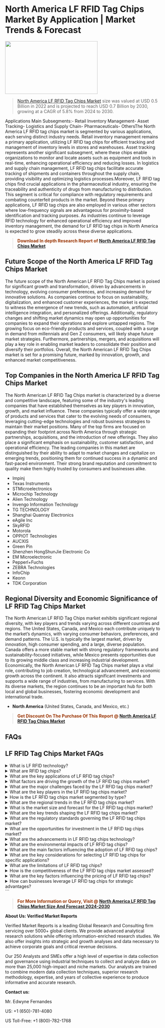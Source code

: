 <p><h1>North America LF RFID Tag Chips Market By Application | Market Trends & Forecast</h1><p><img class="aligncenter size-medium wp-image-105565" src="https://ffe5etoiles.com/wp-content/uploads/2025/01/MST7-300x171.png" alt="" width="300" height="171" /></p><blockquote><p><a href="https://www.verifiedmarketreports.com/download-sample/?rid=454806&utm_source=Github-NA&utm_medium=351" target="_blank">North America LF RFID Tag Chips Market</a> size was valued at USD 0.5 Billion in 2022 and is projected to reach USD 0.7 Billion by 2030, growing at a CAGR of 5.8% from 2024 to 2030.</p></blockquote>Applications Main Subsegments:- Retail Inventory Management- Asset Tracking- Logistics and Supply Chain- Pharmaceuticals- OthersThe North America LF RFID tag chips market is segmented by various applications, each serving distinct industry needs. Retail inventory management remains a primary application, utilizing LF RFID tag chips for efficient tracking and management of inventory levels in stores and warehouses. Asset tracking represents another significant subsegment, where these chips enable organizations to monitor and locate assets such as equipment and tools in real-time, enhancing operational efficiency and reducing losses. In logistics and supply chain management, LF RFID tag chips facilitate accurate tracking of shipments and containers throughout the supply chain, providing visibility and optimizing logistics processes.Moreover, LF RFID tag chips find crucial applications in the pharmaceutical industry, ensuring the traceability and authenticity of drugs from manufacturing to distribution. This segment is critical for compliance with regulatory requirements and combating counterfeit products in the market. Beyond these primary applications, LF RFID tag chips are also employed in various other sectors where low-frequency signals are advantageous for proximity-based identification and tracking purposes. As industries continue to leverage RFID technology for enhanced operational efficiency and improved inventory management, the demand for LF RFID tag chips in North America is expected to grow steadily across these diverse applications.</p><blockquote><p><span style="color: #993300;"><strong>Download In depth Research Report of <a href="https://www.verifiedmarketreports.com/download-sample/?rid=454806&utm_source=Github-NA&utm_medium=351">North America LF RFID Tag Chips Market</a></strong></span></p></blockquote><h2>Future Scope of the North America LF RFID Tag Chips Market</h2><p>The future scope of the North American LF RFID Tag Chips market is poised for significant growth and transformation, driven by advancements in technology, evolving consumer preferences, and increasing demand for innovative solutions. As companies continue to focus on sustainability, digitalization, and enhanced customer experiences, the market is expected to witness the emergence of new trends, such as automation, artificial intelligence integration, and personalized offerings. Additionally, regulatory changes and shifting market dynamics may open up opportunities for companies to expand their operations and explore untapped regions. The growing focus on eco-friendly products and services, coupled with a surge in demand from millennials and Gen Z consumers, will likely shape future market strategies. Furthermore, partnerships, mergers, and acquisitions will play a key role in enabling market leaders to consolidate their position and diversify their portfolios. Overall, the North American LF RFID Tag Chips market is set for a promising future, marked by innovation, growth, and enhanced market competitiveness.</p><h2>Top Companies in the North America LF RFID Tag Chips Market</h2><p>The North American LF RFID Tag Chips market is characterized by a diverse and competitive landscape, featuring some of the industry's leading companies that have established themselves as key players in innovation, growth, and market influence. These companies typically offer a wide range of products and services that cater to the evolving needs of consumers, leveraging cutting-edge technologies and robust business strategies to maintain their market positions. Many of the top firms are focused on expanding their footprint across North America through strategic partnerships, acquisitions, and the introduction of new offerings. They also place a significant emphasis on sustainability, customer satisfaction, and operational efficiency. The leading companies in this market are distinguished by their ability to adapt to market changes and capitalize on emerging trends, positioning them for continued success in a dynamic and fast-paced environment. Their strong brand reputation and commitment to quality make them highly trusted by consumers and businesses alike.</p><p><ul><li>Impinj </li><li> Texas Instruments </li><li> STMicroelectronics </li><li> Microchip Technology </li><li> Alien Technology </li><li> Invengo Information Technology </li><li> TG TECHNOLOGY </li><li> Shanghai Quanray Electronics </li><li> eAgile Inc </li><li> SkyRFID </li><li> Motorola </li><li> OPPIOT Technologies </li><li> AUCXIS </li><li> Green Pin </li><li> Shenzhen HongShunJie Electronic Co </li><li> EM Microelectronic </li><li> Pepperl+Fuchs </li><li> ZEBRA Technologies </li><li> InfoChip </li><li> Keonn </li><li> TDK Corporation</li></ul></p><h2>Regional Diversity and Economic Significance of LF RFID Tag Chips Market</h2><p>The North American LF RFID Tag Chips market exhibits significant regional diversity, with key players and trends varying across different countries and regions. The United States, Canada, and Mexico each contribute uniquely to the market’s dynamics, with varying consumer behaviors, preferences, and demand patterns. The U.S. is typically the largest market, driven by innovation, high consumer spending, and a large, diverse population. Canada offers a more stable market with strong regulatory frameworks and sustainability-focused initiatives, while Mexico presents opportunities due to its growing middle class and increasing industrial development. Economically, the North American LF RFID Tag Chips market plays a vital role, contributing to job creation, technological advancement, and economic growth across the continent. It also attracts significant investments and supports a wide range of industries, from manufacturing to services. With its diverse markets, the region continues to be an important hub for both local and global businesses, fostering economic development and international trade.</p><ul> <li><strong>North America</strong> (United States, Canada, and Mexico, etc.)</li></ul><blockquote><p><span style="color: #993300;"><strong>Get Discount On The Purchase Of This Report @ <a href="https://www.verifiedmarketreports.com/ask-for-discount/?rid=454806&utm_source=Github-NA&utm_medium=351">North America LF RFID Tag Chips Market</a></strong></span></p></blockquote><h2>FAQs</h2><p><h2>LF RFID Tag Chips Market FAQs</h1><details> <summary>What is LF RFID technology?</div><div></summary> <p>LF RFID (Low Frequency Radio Frequency Identification) technology is a type of RFID that operates at a frequency of 125 to 134 kHz. It is commonly used for short-range communication and is ideal for applications such as access control, animal tracking, and asset management.</p></details><details> <summary>What are RFID tag chips?</div><div></summary> <p>RFID tag chips are integrated circuits that are used in RFID tags to store and transmit data wirelessly. In the LF RFID market, these tag chips are designed to operate at low frequencies and have specific features to cater to the needs of various industries and applications.</p></details><details> <summary>What are the key applications of LF RFID tag chips?</div><div></summary> <p>LF RFID tag chips are used in applications such as access control, industrial automation, inventory management, and proximity sensing. They are also commonly employed in animal tracking and identification systems due to their low frequency operation.</p></details><details> <summary>What factors are driving the growth of the LF RFID tag chips market?</div><div></summary> <p>The growth of the LF RFID tag chips market is driven by increasing demand for efficient and cost-effective asset tracking and management solutions, advancements in RFID technology, and growing adoption of RFID in various industries such as healthcare, retail, and automotive.</p></details><details> <summary>What are the major challenges faced by the LF RFID tag chips market?</div><div></summary> <p>Some of the major challenges faced by the LF RFID tag chips market include concerns regarding data security and privacy, limited read range compared to higher frequency RFID technologies, and the need for standardization in LF RFID technology across different regions.</p></details><details> <summary>What are the key players in the LF RFID tag chips market?</div><div></summary> <p>The key players in the LF RFID tag chips market include NXP Semiconductors, Texas Instruments, Atmel Corporation, EM Microelectronic, and Murata Manufacturing Co., Ltd., among others.</p></details><details> <summary>How is the LF RFID tag chips market segmented by type?</div><div></summary> <p>The LF RFID tag chips market is segmented by type into Read-only tags, Read-write tags, and Battery-assisted RFID tags, each with specific characteristics and capabilities to cater to different application requirements.</p></details><details> <summary>What are the regional trends in the LF RFID tag chips market?</div><div></summary> <p>The LF RFID tag chips market is witnessing significant growth in regions such as North America, Europe, and Asia-Pacific, driven by increasing adoption of RFID technology in various industries and government initiatives promoting the use of RFID for tracking and authentication purposes.</p></details><details> <summary>What is the market size and forecast for the LF RFID tag chips market?</div><div></summary> <p>According to industry reports, the LF RFID tag chips market is expected to reach a value of USD X billion by 2025, with a CAGR of X% during the forecast period, indicating substantial growth prospects for the market.</p></details><details> <summary>What are the key trends shaping the LF RFID tag chips market?</div><div></summary> <p>Some of the key trends shaping the LF RFID tag chips market include the growing adoption of NFC (Near Field Communication) technology, development of RFID-enabled smartphones and wearable devices, and integration of RFID with IoT (Internet of Things) platforms.</p></details><details> <summary>What are the regulatory standards governing the LF RFID tag chips market?</div><div></summary> <p>The LF RFID tag chips market is subject to regulatory standards set by organizations such as ISO (International Organization for Standardization) and EPCglobal (Electronic Product Code Global), which define protocol specifications and requirements for RFID technology deployment and interoperability.</p></details><details> <summary>What are the opportunities for investment in the LF RFID tag chips market?</div><div></summary> <p>The LF RFID tag chips market presents opportunities for investment in technology innovation, product development, strategic partnerships, and market expansion initiatives to address the evolving needs of industries such as retail, healthcare, and logistics that rely on RFID for efficiency and visibility.</p></details><details> <summary>What are the advancements in LF RFID tag chips technology?</div><div></summary> <p>The advancements in LF RFID tag chips technology include enhanced read/write performance, extended operating range, improved data storage capacity, and integration of security features such as encryption and authentication to ensure secure and reliable operation in diverse applications.</p></details><details> <summary>What are the environmental impacts of LF RFID tag chips?</div><div></summary> <p>LF RFID tag chips have minimal environmental impacts as they consume low power, have long operational lifespans, and are often designed for recycling and reuse. The use of RFID technology also helps in reducing paper-based processes, leading to lower carbon footprint and resource conservation.</p></details><details> <summary>What are the main factors influencing the adoption of LF RFID tag chips?</div><div></summary> <p>The adoption of LF RFID tag chips is influenced by factors such as cost-effectiveness, interoperability with existing systems, ease of integration, regulatory compliance, and the ability to enhance process efficiency and traceability in various industrial and consumer applications.</p></details><details> <summary>What are the key considerations for selecting LF RFID tag chips for specific applications?</div><div></summary> <p>When selecting LF RFID tag chips for specific applications, key considerations include operating frequency, data storage capacity, read range, environmental resistance, form factor, and compatibility with RFID readers and software systems to ensure seamless performance and functionality.</p></details><details> <summary>What are the limitations of LF RFID tag chips?</div><div></summary> <p>The limitations of LF RFID tag chips include shorter read ranges compared to higher frequency RFID technologies, susceptibility to interference in certain environments, and limitations in data transfer speed and capacity, which may affect their suitability for certain long-range and high-speed applications.</p></details><details> <summary>How is the competitiveness of the LF RFID tag chips market assessed?</div><div></summary> <p>The competitiveness of the LF RFID tag chips market is assessed based on factors such as product innovation, technological differentiation, market presence, customer relationships, pricing strategy, and supply chain capabilities, which collectively determine the market position and competitive advantage of industry players.</p></details><details> <summary>What are the key factors influencing the pricing of LF RFID tag chips?</div><div></summary> <p>The pricing of LF RFID tag chips is influenced by factors such as production costs, material quality, technology complexity, competitive dynamics, market demand, and customization requirements, which contribute to the overall pricing strategy and differentiation in the market.</p></details><details> <summary>How can businesses leverage LF RFID tag chips for strategic advantages?</div><div></summary> <p>Businesses can leverage LF RFID tag chips for strategic advantages by enhancing supply chain visibility, improving inventory accuracy, enabling seamless asset tracking, enhancing customer experience, and enabling new applications such as contactless payments and personalized marketing based on RFID data insights.</p></details></body></html>```</p><blockquote><p><span style="color: #993300;"><strong>For More Information or Query, Visit @ <a href="https://www.verifiedmarketreports.com/product/lf-rfid-tag-chips-market/">North America LF RFID Tag Chips Market Size And Forecast 2024-2030</a></strong></span></p></blockquote><p><strong>About Us: Verified Market Reports</strong></p><p>Verified Market Reports is a leading Global Research and Consulting firm servicing over 5000+ global clients. We provide advanced analytical research solutions while offering information-enriched research studies. We also offer insights into strategic and growth analyses and data necessary to achieve corporate goals and critical revenue decisions.</p><p>Our 250 Analysts and SMEs offer a high level of expertise in data collection and governance using industrial techniques to collect and analyze data on more than 25,000 high-impact and niche markets. Our analysts are trained to combine modern data collection techniques, superior research methodology, expertise, and years of collective experience to produce informative and accurate research.</p><p><strong>Contact us:</strong></p><p>Mr. Edwyne Fernandes</p><p>US: +1 (650)-781-4080</p><p>US Toll-Free: +1 (800)-782-1768</p>
